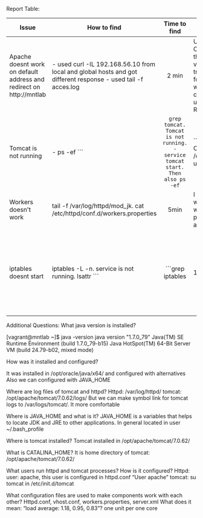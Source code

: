 Report Table:

| Issue         |  How to find  | Time to find  | How to fix | Time to fix  |
| ------------- | ------------- |:-------------:| ---------- |:------------:|
|Apache doesnt work on default address and redirect on http://mntlab |- used curl -IL 192.168.56.10 from local and global hosts and got different response - used tail -f acces.log|2 min|Used apachectl -S to check syntax. Result: Configuration has two vitrualhosts. One of them in httpd.conf and another one in vhost.conf. Then opened these two files and tried to find incorrect syntax.I made the following changes: - in httpd.conf: removed which redirects to mntlab - in vhosts.conf changhed to. - apachectl restart and then - used curl -IL 192.168.56.10 from both hosts. Result: got error 503 from application server|30 min|
|Tomcat is not running|- ps -ef ```|``` grep tomcat. Tomcat is not running. - service tomcat start. Then also ps -ef ```|``` grep tomcat. Tomcat is not running. Checked /etc/init.d/tomcat. - try to start /opt/apache/tomcat//current/bin/startup.sh".- used tail -f catalina.out|5 min|Went to /etc/init.d/ and removed /dev/null. Tried to start tomcat service. Then I got error “can’t find setclasspath.sh”. I tried to found this string in tomcat configs. And found incorrect variables in bashrc and commented them. - Then I tried to start tomcat again and got error about java, checked logs, checked current version of java and configured alternatives --config java 1. - service tomcat start. Tomcat is starting. netstat -natupl ```|``` grep java. Port is listening. curl -IL 192.168.56.10:8080 and got response|30 min|
|Workers doesn't work|tail -f /var/log/httpd/mod_jk. cat /etc/httpd/conf.d/workers.properties|5min|I opened modjk log. This file had some errors with tomcat.worker. I opened workers.properties and fixed incorrect parameters for worker names and IP. apachectl -k graceful curl -IL 192.168.56.10|30 min|
|iptables doesnt start|iptables -L -n. service is not running. lsattr ```|```grep iptables|10 min|I checked iptables and restarted them. It didn't start due to error in line with COMMIT. Then I couldn't edit /etc/sysconfig/iptables from root. I found next command in google and checked this file with command lsattr ```|```grep iptables and found that this file had immunity attribute. Then I used command chattr -i /etc/sysconfig/iptables, opened with vim and tried to rewrote line “commit”, and checked other lines. Added -A INPUT -p tcp -m state --state NEW -m tcp --dport 80 -j ACCEPT to open port 80. Found mistake in -A INPUT -m state --state RELATED -j ACCEPT and added ESTABLISHED after RELATED. Then restarted iptables. It started successful.|30 min|

Additional Questions:
What java version is installed?

[vagrant@mntlab ~]$ java -version
java version "1.7.0_79"
Java(TM) SE Runtime Environment (build 1.7.0_79-b15)
Java HotSpot(TM) 64-Bit Server VM (build 24.79-b02, mixed mode)

How was it installed and configured?

It was installed in /opt/oracle/java/x64/ and configured with alternatives
Also we can configured with JAVA_HOME

Where are log files of tomcat and httpd?
Httpd: /var/log/httpd/
tomcat: /opt/apache/tomcat/7.0.62/logs/
But we can make symbol link for tomcat logs to /var/logs/tomcat/. It more comfortable

Where is JAVA_HOME and what is it?
JAVA_HOME is a variables that helps to locate JDK and JRE to other applications.
In general located in user ~/.bash_profile

Where is tomcat installed?
Tomcat installed in /opt/apache/tomcat/7.0.62/

What is CATALINA_HOME?
It is home directory of tomcat: /opt/apache/tomcat/7.0.62/

What users run httpd and tomcat processes? How is it configured?
Httpd: user: apache, this user is configured in httpd.conf “User apache”
tomcat: su tomcat in /etc/init.d/tomcat

What configuration files are used to make components work with each other?
Httpd.conf, vhost.conf, workers.properties, server.xml
What does it mean: “load average: 1.18, 0.95, 0.83”?
one unit per one core












